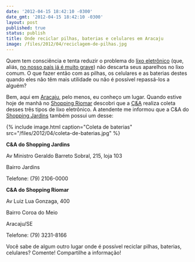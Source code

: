 ```yaml
---
date: '2012-04-15 18:42:10 -0300'
date_gmt: '2012-04-15 18:42:10 -0300'
layout: post
published: true
status: publish
title: Onde reciclar pilhas, baterias e celulares em Aracaju
image: /files/2012/04/reciclagem-de-pilhas.jpg
---
```


Quem tem consciência e tenta reduzir o problema do [lixo eletrônico](http://ambiente.hsw.uol.com.br/lixo-eletronico.htm) (que, aliás, [no nosso país já é muito grave](http://www.estadao.com.br/noticias/vidae,brasil-e-o-campeao-do-lixo-eletronico-entre-emergentes,514495,0.htm)) não descarta seus aparelhos no lixo comum. O que fazer então com as pilhas, os celulares e as baterias destes quando eles não têm mais utilidade ou não é possível repassá-los a alguém?

Bem, aqui em [Aracaju](http://maps.google.com/maps/place?q=aracaju), pelo menos, eu conheço um lugar. Quando estive hoje de manhã no [Shopping Riomar](http://www.riomararacaju.com.br/) descobri que a [C&A](http://www.cea.com.br/) realiza coleta desses três tipos de lixo eletrônico. A atendente me informou que a C&A do [Shopping Jardins](http://www.shoppingjardins.com.br/) também possui um desse:

{% include image.html caption="Coleta de baterias" src="/files/2012/04/coleta-de-baterias.jpg" %}

<!--more-->

**C&A do Shopping Jardins**

Av Ministro Geraldo Barreto Sobral, 215, loja 103

Bairro Jardins

Telefone: (79) 2106-0000

**C&A do Shopping Riomar**

Av Luiz Lua Gonzaga, 400

Bairro Coroa do Meio

Aracaju/SE

Telefone: (79) 3231-8166

Você sabe de algum outro lugar onde é possível reciclar pilhas, baterias, celulares? Comente! Compartilhe a informação!